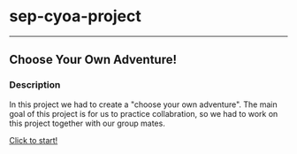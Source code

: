 # sep-cyoa-project
---

## Choose Your Own Adventure!

### Description 
In this project we had to create a "choose your own adventure". The main goal of this project 
is for us to practice collabration, so we had to work on this project together with our group mates.


[Click to start!](https://jianghuiz7368.github.io/sep-cyoa-project/home.html)


